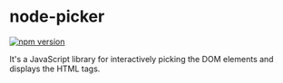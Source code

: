 # node-picker

[![npm version](https://badge.fury.io/js/pick-dom-element.svg)](https://badge.fury.io/js/pick-dom-element)

It's a JavaScript library for interactively picking the DOM elements and displays the HTML tags.
